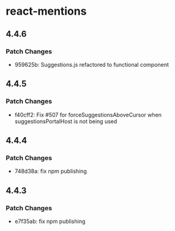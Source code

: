 # react-mentions

## 4.4.6

### Patch Changes

- 959625b: Suggestions.js refactored to functional component

## 4.4.5

### Patch Changes

- f40cff2: Fix #507 for forceSuggestionsAboveCursor when suggestionsPortalHost is not being used

## 4.4.4

### Patch Changes

- 748d38a: fix npm publishing

## 4.4.3

### Patch Changes

- e7f35ab: fix npm publishing
